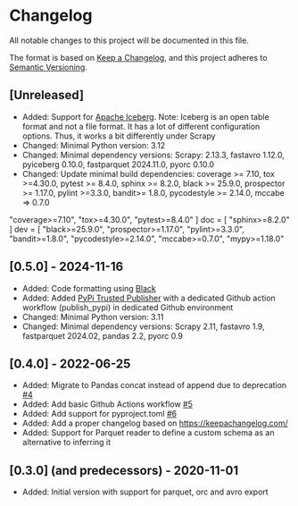 # Changelog
All notable changes to this project will be documented in this file.

The format is based on [Keep a Changelog](https://keepachangelog.com/en/1.0.0/),
and this project adheres to [Semantic Versioning](https://semver.org/spec/v2.0.0.html).

## [Unreleased]
* Added: Support for [Apache Iceberg](https://iceberg.apache.org/). Note: Iceberg is an open table format and not a file format. It has a lot of different configuration options. Thus, it works a bit differently under Scrapy
* Changed: Minimal Python version: 3.12
* Changed: Minimal dependency versions: Scrapy: 2.13.3, fastavro 1.12.0, pyiceberg 0.10.0, fastparquet 2024.11.0, pyorc 0.10.0
* Changed: Update minimal build dependencies: coverage >= 7.10, tox >=4.30.0, pytest >= 8.4.0, sphinx >= 8.2.0, black >= 25.9.0, prospector >= 1.17.0, pylint >=3.3.0, bandit>= 1.8.0, pycodestyle >= 2.14.0, mccabe => 0.7.0


"coverage>=7.10",
    "tox>=4.30.0",
    "pytest>=8.4.0"
]
doc = [
    "sphinx>=8.2.0"
]
dev = [
    "black>=25.9.0",
    "prospector>=1.17.0",
    "pylint>=3.3.0",
    "bandit>=1.8.0",
    "pycodestyle>=2.14.0",
    "mccabe>=0.7.0",
    "mypy>=1.18.0"

## [0.5.0] - 2024-11-16
* Added: Code formatting using [Black](https://black.readthedocs.io/en/stable/)
* Added: Added [PyPi Trusted Publisher](https://docs.pypi.org/trusted-publishers/) with a dedicated Github action workflow (publish_pypi) in dedicated Github environment
* Changed: Minimal Python version: 3.11
* Changed: Minimal dependency versions: Scrapy 2.11, fastavro 1.9, fastparquet 2024.02, pandas 2.2, pyorc 0.9

## [0.4.0] - 2022-06-25
* Added: Migrate to Pandas concat instead of append due to deprecation [#4](https://github.com/ZuInnoTe/scrapy-contrib-bigexporters/issues/4)
* Added: Add basic Github Actions workflow [#5](https://github.com/ZuInnoTe/scrapy-contrib-bigexporters/issues/5)
* Added: Add support for pyproject.toml [#6](https://github.com/ZuInnoTe/scrapy-contrib-bigexporters/issues/6)
* Added: Add a proper changelog based on https://keepachangelog.com/
* Added: Support for Parquet reader to define a custom schema as an alternative to inferring it


## [0.3.0] (and predecessors) - 2020-11-01
* Added: Initial version with support for parquet, orc and avro export